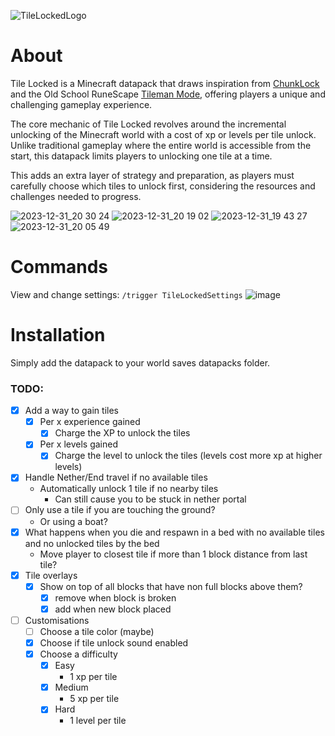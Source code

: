 ![TileLockedLogo](https://github.com/RedSparr0w/Tile-Locked/assets/7288322/642a28e1-ae91-4512-9ebd-39236a73e135)

# About
Tile Locked is a Minecraft datapack that draws inspiration from [ChunkLock](https://modrinth.com/datapack/chunklock) and the Old School RuneScape [Tileman Mode](https://runelite.net/plugin-hub/show/tilemanmode), offering players a unique and challenging gameplay experience.

The core mechanic of Tile Locked revolves around the incremental unlocking of the Minecraft world with a cost of xp or levels per tile unlock. Unlike traditional gameplay where the entire world is accessible from the start, this datapack limits players to unlocking one tile at a time.

This adds an extra layer of strategy and preparation, as players must carefully choose which tiles to unlock first, considering the resources and challenges needed to progress.

![2023-12-31_20 30 24](https://github.com/RedSparr0w/Tile-Locked/assets/7288322/503bfdb2-5cbf-4458-b898-2a84ee73caf1)
![2023-12-31_20 19 02](https://github.com/RedSparr0w/Tile-Locked/assets/7288322/e019563b-d736-44a6-ac13-2a08d2577fda)
![2023-12-31_19 43 27](https://github.com/RedSparr0w/Tile-Locked/assets/7288322/a055fc60-41e8-4eef-94d9-b6e99fda2e29)
![2023-12-31_20 05 49](https://github.com/RedSparr0w/Tile-Locked/assets/7288322/7177d3aa-7397-4cb0-99ba-3de0fe150370)


# Commands
View and change settings:
`/trigger TileLockedSettings`
![image](https://github.com/RedSparr0w/Tile-Locked/assets/7288322/38f23f4a-5a34-4b5b-8d75-5ac3998ee4ee)


# Installation
Simply add the datapack to your world saves datapacks folder.

### TODO:

- [X] Add a way to gain tiles
    - [X] Per x experience gained
        - [X] Charge the XP to unlock the tiles
    - [X] Per x levels gained
        - [X] Charge the level to unlock the tiles (levels cost more xp at higher levels)
- [X] Handle Nether/End travel if no available tiles
    - Automatically unlock 1 tile if no nearby tiles
        - Can still cause you to be stuck in nether portal
- [ ] Only use a tile if you are touching the ground?
    - Or using a boat?
- [X] What happens when you die and respawn in a bed with no available tiles and no unlocked tiles by the bed
    - Move player to closest tile if more than 1 block distance from last tile?
- [X] Tile overlays
    - [X] Show on top of all blocks that have non full blocks above them?
        - [X] remove when block is broken
        - [X] add when new block placed
- [ ] Customisations
    - [ ] Choose a tile color (maybe)
    - [X] Choose if tile unlock sound enabled
    - [X] Choose a difficulty
        - [X] Easy
            - 1 xp per tile
        - [X] Medium
            - 5 xp per tile
        - [X] Hard
            - 1 level per tile
